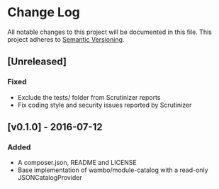 # Change Log
All notable changes to this project will be documented in this file.
This project adheres to [Semantic Versioning](http://semver.org/).

## [Unreleased]

### Fixed
- Exclude the tests/ folder from Scrutinizer reports
- Fix coding style and security issues reported by Scrutinizer

## [v0.1.0] - 2016-07-12
### Added
- A composer.json, README and LICENSE
- Base implementation of wambo/module-catalog with a read-only JSONCatalogProvider
